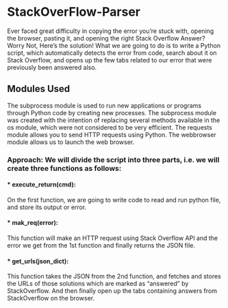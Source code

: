 # StackOverFlow-Parser
Ever faced great difficulty in copying the error you’re stuck with, opening the browser, pasting it, and opening the right Stack Overflow Answer?  Worry Not, Here’s the solution! What we are going to do is to write a Python script, which automatically detects the error from code, search about it on Stack Overflow, and opens up the few tabs related to our error that were previously been answered also.


## Modules Used
The subprocess module is used to run new applications or programs through Python code by creating new processes. The subprocess module was created with the intention of replacing several methods available in the os module, which were not considered to be very efficient.
The requests module allows you to send HTTP requests using Python.
The webbrowser module allows us to launch the web browser.


### Approach: We will divide the script into three parts, i.e. we will create three functions as follows: 


#### * execute_return(cmd):
On the first function, we are going to write code to read and run python file, and store its output or error.


#### * mak_req(error):
This function will make an HTTP request using Stack Overflow API and the error we get from the 1st function and finally returns the JSON file.


#### * get_urls(json_dict):
This function takes the JSON from the 2nd function, and fetches and stores the URLs of those solutions which are marked as “answered” by StackOverflow. And then finally open up the tabs containing answers from StackOverflow on the browser.
